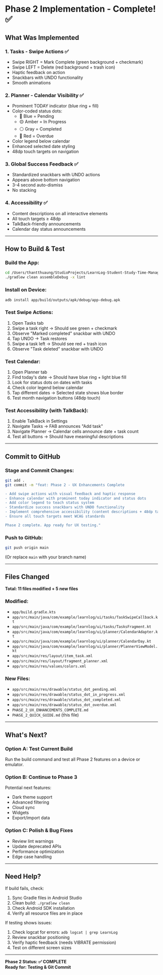 # Phase 2 Implementation - Complete! ✅

## What Was Implemented

### 1. **Tasks - Swipe Actions** ✅
- Swipe RIGHT = Mark Complete (green background + checkmark)
- Swipe LEFT = Delete (red background + trash icon)  
- Haptic feedback on action
- Snackbars with UNDO functionality
- Smooth animations

### 2. **Planner - Calendar Visibility** ✅
- Prominent TODAY indicator (blue ring + fill)
- Color-coded status dots:
  - 🔵 Blue = Pending
  - 🟡 Amber = In Progress
  - ⚪ Gray = Completed
  - 🔴 Red = Overdue
- Color legend below calendar
- Enhanced selected date styling
- 48dp touch targets on navigation

### 3. **Global Success Feedback** ✅
- Standardized snackbars with UNDO actions
- Appears above bottom navigation
- 3-4 second auto-dismiss
- No stacking

### 4. **Accessibility** ✅
- Content descriptions on all interactive elements
- All touch targets ≥ 48dp
- TalkBack-friendly announcements
- Calendar day status announcements

---

## How to Build & Test

### Build the App:
```bash
cd /Users/thantthuaung/StudioProjects/LearnLog-Student-Study-Time-Manager
./gradlew clean assembleDebug -x lint
```

### Install on Device:
```bash
adb install app/build/outputs/apk/debug/app-debug.apk
```

### Test Swipe Actions:
1. Open Tasks tab
2. Swipe a task right → Should see green + checkmark
3. Observe "Marked completed" snackbar with UNDO
4. Tap UNDO → Task restores
5. Swipe a task left → Should see red + trash icon
6. Observe "Task deleted" snackbar with UNDO

### Test Calendar:
1. Open Planner tab
2. Find today's date → Should have blue ring + light blue fill
3. Look for status dots on dates with tasks
4. Check color legend below calendar
5. Tap different dates → Selected state shows blue border
6. Test month navigation buttons (48dp touch)

### Test Accessibility (with TalkBack):
1. Enable TalkBack in Settings
2. Navigate Tasks → FAB announces "Add task"
3. Navigate Planner → Calendar cells announce date + task count
4. Test all buttons → Should have meaningful descriptions

---

## Commit to GitHub

### Stage and Commit Changes:
```bash
git add .
git commit -m "feat: Phase 2 - UX Enhancements Complete

- Add swipe actions with visual feedback and haptic response
- Enhance calendar with prominent today indicator and status dots
- Add color legend to teach status system
- Standardize success snackbars with UNDO functionality
- Implement comprehensive accessibility (content descriptions + 48dp targets)
- Ensure all touch targets meet WCAG standards

Phase 2 complete. App ready for UX testing."
```

### Push to GitHub:
```bash
git push origin main
```

(Or replace `main` with your branch name)

---

## Files Changed

**Total: 11 files modified + 5 new files**

### Modified:
- `app/build.gradle.kts`
- `app/src/main/java/com/example/learnlog/ui/tasks/TaskSwipeCallback.kt`
- `app/src/main/java/com/example/learnlog/ui/tasks/TasksFragment.kt`
- `app/src/main/java/com/example/learnlog/ui/planner/CalendarAdapter.kt`
- `app/src/main/java/com/example/learnlog/ui/planner/CalendarDay.kt`
- `app/src/main/java/com/example/learnlog/ui/planner/PlannerViewModel.kt`
- `app/src/main/res/layout/item_task.xml`
- `app/src/main/res/layout/fragment_planner.xml`
- `app/src/main/res/values/colors.xml`

### New Files:
- `app/src/main/res/drawable/status_dot_pending.xml`
- `app/src/main/res/drawable/status_dot_in_progress.xml`
- `app/src/main/res/drawable/status_dot_completed.xml`
- `app/src/main/res/drawable/status_dot_overdue.xml`
- `PHASE_2_UX_ENHANCEMENTS_COMPLETE.md`
- `PHASE_2_QUICK_GUIDE.md` (this file)

---

## What's Next?

### Option A: Test Current Build
Run the build command and test all Phase 2 features on a device or emulator.

### Option B: Continue to Phase 3
Potential next features:
- Dark theme support
- Advanced filtering
- Cloud sync
- Widgets
- Export/import data

### Option C: Polish & Bug Fixes
- Review lint warnings
- Update deprecated APIs
- Performance optimization
- Edge case handling

---

## Need Help?

If build fails, check:
1. Sync Gradle files in Android Studio
2. Clean build: `./gradlew clean`
3. Check Android SDK installation
4. Verify all resource files are in place

If testing shows issues:
1. Check logcat for errors: `adb logcat | grep LearnLog`
2. Review snackbar positioning
3. Verify haptic feedback (needs VIBRATE permission)
4. Test on different screen sizes

---

**Phase 2 Status: ✅ COMPLETE**  
**Ready for: Testing & Git Commit**

